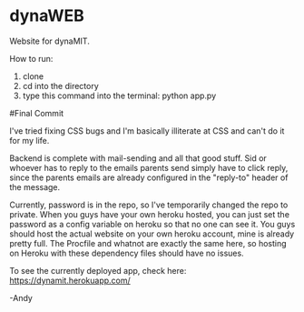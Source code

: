 # dynaWEB
Website for dynaMIT.

How to run:
1) clone
2) cd into the directory
2) type this command into the terminal: python app.py


#Final Commit

I've tried fixing CSS bugs and I'm basically illiterate at CSS and can't do it for my life.

Backend is complete with mail-sending and all that good stuff. Sid or whoever has to reply to the emails parents send simply have to click reply, since the parents emails are already configured in the "reply-to" header of the message. 

Currently, password is in the repo, so I've temporarily changed the repo to private. When you guys have your own heroku hosted, you can just set the password as a config variable on heroku so that no one can see it. You guys should host the actual website on your own heroku account, mine is already pretty full. The Procfile and whatnot are exactly the same here, so hosting on Heroku with these dependency files should have no issues. 

To see the currently deployed app, check here: https://dynamit.herokuapp.com/

-Andy


